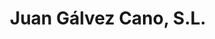 ---
title: "Juan Gálvez Cano, S.L."
url: /huetor-tajar/juan-galvez-cano-s-l/
shop: Landwirtschaftlich
---